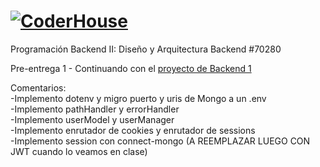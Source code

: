 # [![CoderHouse](https://www.coderhouse.com/imgs/ch.svg)](https://www.coderhouse.com/)

Programación Backend II: Diseño y Arquitectura Backend
#70280

Pre-entrega 1 - Continuando con el [proyecto de Backend 1](https://github.com/agusrod9/Backend1-PE1.git)

Comentarios: <br>
-Implemento dotenv y migro puerto y uris de Mongo a un .env <br>
-Implemento pathHandler y errorHandler<br>
-Implemento userModel y userManager <br>
-Implemento enrutador de cookies y enrutador de sessions <br>
-Implemento session con connect-mongo (A REEMPLAZAR LUEGO CON JWT cuando lo veamos en clase) <br>
